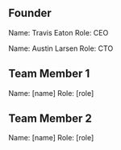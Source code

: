 ## Founder

Name: Travis Eaton
Role: CEO

Name: Austin Larsen
Role: CTO

## Team Member 1

Name: [name]
Role: [role]

## Team Member 2

Name: [name]
Role: [role]
